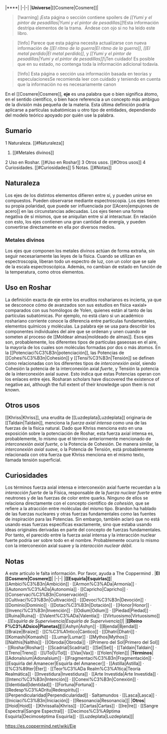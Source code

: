 

|****|
|-|-|
|**Universe**|[[Cosmere\|Cosmere]]|

> [!warning] ¡Esta página o sección contiene spoilers de *[[Yumi y el pintor de pesadillas\|Yumi y el pintor de pesadillas]]*!Esta información destripa elementos de la trama.  Ándese con ojo si no ha leido este libro.

> [!info] Parece que esta página necesita actualizarse con nueva información de *[[El ritmo de la guerra\|El ritmo de la guerra]]*, *[[El metal perdido\|El metal perdido]]*, y *[[Yumi y el pintor de pesadillas\|Yumi y el pintor de pesadillas]]*!¡Ten cuidado! Es posible que en su estado, no contenga toda la información adicional todavía.

> [!info] Esta página o sección usa información basada en teorías y especulacionesSe recomienda leer con cuidado y teniendo en cuenta que la información no es necesariamente canon

En el [[Cosmere\|Cosmere]], **eje** es una palabra que o bien significa átomo, en el sentido científico, o bien hace referencia a un concepto más ambiguo de la división más pequeña de la materia. Esta última definición podría aplicarse a partículas subatómicas u otro tipo de entidades, dependiendo del modelo teórico apoyado por quién use la palabra.

## Sumario

1 Naturaleza. [[#Naturaleza]] 

1. [[#Metales divinos]] 


2 Uso en Roshar. [[#Uso en Roshar]] 
3 Otros usos. [[#Otros usos]] 
4 Curiosidades. [[#Curiosidades]] 
5 Notas. [[#Notas]] 


## Naturaleza
Los ejes de los distintos elementos difieren entre sí, y pueden unirse en compuestos. Pueden observarse mediante espectroscopia.
Los ejes tienen su propia polaridad, que puede ser influenciada por [[Acero\|empujones de acero]] en las circunstancias adecuadas.
Los ejes tienen una forma negativa de sí mismos, que se aniquilan entre sí al interactuar. En relación con esto, los ejes contienen una gran cantidad de energía, y pueden convertirse directamente en ella por diversos medios.

### Metales divinos
Los ejes que componen los metales divinos actúan de forma extraña, sin seguir necesariamente las leyes de la física.
Cuando se utilizan en espectroscopia, liberan todo un espectro de luz, con un color que se sale de la escala espectroscópica. Además, no cambian de estado en función de la temperatura, como otros elementos.

## Uso en Roshar
La definición exacta de eje entre los eruditos rosharianos es incierta, ya que se desconoce cómo de avanzados son sus estudios en física «axial» comparados con sus homólogos de Yolen, quienes están al tanto de las partículas subatómicas. Por ejemplo, no está claro si un académico roshariano corriente conoce la diferencia entre partículas fundamentales, elementos químicos y moléculas.
La palabra eje se usa para describir los componentes individuales del aire que se ordenan y unen cuando se someten al proceso de [[Moldear almas\|moldeado de almas]]. Esos ejes son, probablemente, los diferentes tipos de partículas gaseosas en el aire, la mayoría de los cuales son moléculas formadas por dos o más átomos.
En la [[Potenciaci%C3%B3n\|potenciación]], las Potencias de [[Cohesi%C3%B3n\|Cohesión]] y [[Tensi%C3%B3n\|Tensión]] se definen cómo relacionadas con los diferentes tipos de *interconexión axial*, siendo Cohesión la potencia de la interconexión axial *fuerte*, y Tensión la potencia de la interconexión axial *suave*. Esto indica que estas Potencias operan con los enlaces entre ejes.
Rosharan scholars have discovered the existence of negative axi, although the full extent of their knowledge upon them is not known.

## Otros usos
[[Khriss\|Khriss]], una erudita de [[Luzdeplata\|Luzdeplata]] originaria de [[Taldain\|Taldain]], menciona la *fuerza axial intensa* como una de las fuerzas de la física natural.
Dado que Khriss menciona esto en una exposición sobre la potenciación de Roshar, esta fuerza axial intensa es, probablemente, lo mismo que el término anteriormente mencionado de *interconexión axial fuerte*, o la Potencia de Cohesión.
De manera similar, la *interconexión axial suave*, o la Potencia de Tensión, está probablemente relacionada con otra fuerza que Khriss menciona en el mismo texto, llamada tensión superficial.

## Curiosidades
Los términos fuerza axial intensa e interconexión axial fuerte recuerdan a la *interacción fuerte* de la Física, responsable de la *fuerza nuclear fuerte* entre neutrones y de las fuerzas de color entre quarks. Ninguno de ellos se relaciona directamente con el concepto científico de *cohesión*, que se refiere a la atracción entre moléculas del mismo tipo.
Brandon ha hablado de las fuerzas nucleares y otras fuerzas fundamentales como las fuentes de inspiración para las Potencias. Sin embargo, también aclaró que no está usando esas fuerzas específicas exactamente, sino que estaba usando ideas originales derivadas en parte del concepto de fuerzas fundamentales. Por tanto, el parecido entre la fuerza axial intensa y la interacción nuclear fuerte podría ser sobre todo en el nombre. Probablemente ocurra lo mismo con la interconexión axial suave y la *interacción nuclear débil*.
## Notas

A este artículo le falta información. Por favor, ayuda a The Coppermind .
|**El [[Cosmere\|Cosmere]]**|
|-|-|
|**[[Esquirla\|Esquirlas]]**|[[Ambici%C3%B3n\|Ambición]] · [[Armon%C3%ADa\|Armonía]] · [[Autonom%C3%ADa\|Autonomía]] · [[Capricho\|Capricho]] · [[Conservaci%C3%B3n\|Conservación]] · [[Cultivaci%C3%B3n\|Cultivación]] · [[Devoci%C3%B3n\|Devoción]] · [[Dominio\|Dominio]] · [[Dotaci%C3%B3n\|Dotación]] · [[Honor\|Honor]] · [[Invenci%C3%B3n\|Invención]] · [[Odium\|Odium]] · [[Piedad\|Piedad]] · [[Ruina\|Ruina]] · [[Valent%C3%ADa\|Valentía]] · [[Virtuosismo\|Virtuosismo]] · *[[Esquirla de Supervivencia\|Esquirla de Supervivencia]]*|
|**[[Reino F%C3%ADsico\|Planetas]]**|[[Ashyn\|Ashyn]] · [[Bjendal\|Bjendal]] · [[Braize\|Braize]] · [[C%C3%A1ntico\|Cántico]] · [[Dhatri\|Dhatri]] · [[Komashi\|Komashi]] · [[Lumar\|Lumar]] · [[Mythos\|Mythos]] · [[Nalthis\|Nalthis]] · [[Obrodai\|Obrodai]] · [[Primero del Sol\|Primero del Sol]] · [[Roshar\|Roshar]] · [[Scadrial\|Scadrial]] · [[Sel\|Sel]] · [[Taldain\|Taldain]] · [[Treno\|Treno]] · [[UTol\|UTol]] · [[Vax\|Vax]] · [[Yolen\|Yolen]]|
|**Términos**|[[Adonalsium\|Adonalsium]] · [[Fragmentaci%C3%B3n\|Fragmentación]] · [[Esquirla del Amanecer\|Esquirla del Amanecer]] · [[Astilla\|Astilla]] · [[%C3%89ter\|Éter]] · [[Teor%C3%ADa Realm%C3%A1tica\|Teoría Realmática]] · [[Investidura\|Investidura]] · [[Arte Investida\|Arte Investida]] · [[Intenci%C3%B3n\|Intención]] · [[Conexi%C3%B3n\|Conexión]] · [[Identidad\|Identidad]] · [[Fortuna\|Fortuna]] · [[Redesp%C3%ADritu\|Redespíritu]] ·  · [[Perpendicularidad\|Perpendicularidad]] · Saltamundos · [[Lasca\|Lasca]] · [[Iniciaci%C3%B3n\|Iniciación]] · [[Resonancia\|Resonancia]]|
|**Otros**|[[Hoid\|Hoid]] · [[Khrissalla\|Khriss]] · [[Cartas\|Cartas]] · [[Ire\|Ire]] · [[Sangre Espectral\|Sangre Espectral]] · [[Decimos%C3%A9ptima Esquirla\|Decimoséptima Esquirla]] · [[Luzdeplata\|Luzdeplata]]|



https://es.coppermind.net/wiki/Eje